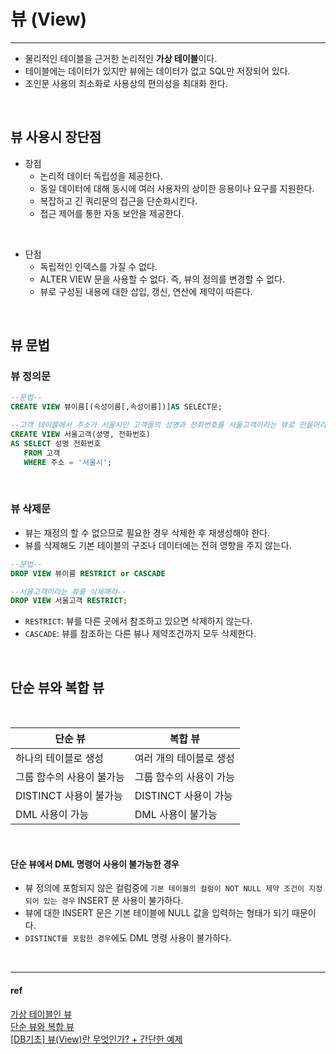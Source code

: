 # 뷰 (View)

---

* 물리적인 테이블을 근거한 논리적인 **가상 테이블**이다.
* 테이블에는 데이터가 있지만 뷰에는 데이터가 없고 SQL만 저장되어 있다.
* 조인문 사용의 최소화로 사용상의 편의성을 최대화 한다.

<br>

## 뷰 사용시 장단점

* 장점
  * 논리적 데이터 독립성을 제공한다.
  * 동일 데이터에 대해 동시에 여러 사용자의 상이한 응용이나 요구를 지원한다.
  * 복잡하고 긴 쿼리문의 접근을 단순화시킨다.
  * 접근 제어를 통한 자동 보안을 제공한다.

<br>

* 단점
  * 독립적인 인덱스를 가질 수 없다.
  * ALTER VIEW 문을 사용할 수 없다. 즉, 뷰의 정의를 변경할 수 없다.
  * 뷰로 구성된 내용에 대한 삽입, 갱신, 연산에 제약이 따른다.

<br>

## 뷰 문법

### 뷰 정의문

```sql
--문법--
CREATE VIEW 뷰이름[(속성이름[,속성이름])]AS SELECT문;

--고객 테이블에서 주소가 서울시인 고객들의 성명과 전화번호를 서울고객이라는 뷰로 만들어라--
CREATE VIEW 서울고객(성명, 전화번호)
AS SELECT 성명 전화번호
   FROM 고객
   WHERE 주소 = '서울시';
```

<br>

### 뷰 삭제문

* 뷰는 재정의 할 수 없으므로 필요한 경우 삭제한 후 재생성해야 한다.
* 뷰를 삭제해도 기본 테이블의 구조나 데이터에는 전혀 영향을 주지 않는다. 

```sql
--문법--
DROP VIEW 뷰이름 RESTRICT or CASCADE

--서울고객이라는 뷰를 삭제해라--
DROP VIEW 서울고객 RESTRICT;
```

* `RESTRICT`: 뷰를 다른 곳에서 참조하고 있으면 삭제하지 않는다.
* `CASCADE`: 뷰를 참조하는 다른 뷰나 제약조건까지 모두 삭제한다. 

<br>

## 단순 뷰와 복합 뷰

<br>

| 단순 뷰             | 복합 뷰            |
|------------------|-----------------|
| 하나의 테이블로 생성      | 여러 개의 테이블로 생성   | 
| 그룹 함수의 사용이 불가능   | 그룹 함수의 사용이 가능   | 
| DISTINCT 사용이 불가능 | DISTINCT 사용이 가능 |
| DML 사용이 가능       | DML 사용이 불가능     |


<br>

#### 단순 뷰에서 DML 명령어 사용이 불가능한 경우
  * 뷰 정의에 포함되지 않은 컬럼중에 `기본 테이블의 컬럼이 NOT NULL 제약 조건이 지정되어 있는 경우` INSERT 문 사용이 불가하다.
  * 뷰에 대한 INSERT 문은 기본 테이블에 NULL 값을 입력하는 형태가 되기 때문이다.
  * `DISTINCT를 포함한 경우`에도 DML 명령 사용이 불가하다.


<br>

---

#### ref

[가상 테이블인 뷰](https://wikidocs.net/4176)  
[단순 뷰와 복합 뷰](https://wikidocs.net/4177)  
[[DB기초] 뷰(View)란 무엇인가? + 간단한 예제](https://coding-factory.tistory.com/224)